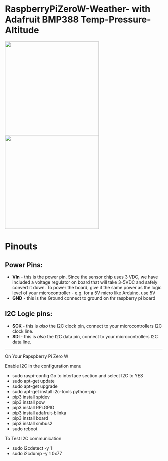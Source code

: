 # RaspberryPiZeroW-Weather- with Adafruit BMP388 Temp-Pressure-Altitude


<img src="https://cdn-shop.adafruit.com/970x728/3966-00.jpg" height="300"/><img src="https://cdn-shop.adafruit.com/1200x900/3966-02.jpg" height="300"/>

<div class="content">
<div class="page-title-wrapper">
<h1 class="headline">
<span id="pinouts">Pinouts</span>
</h1>
<div class="author">
<span class="name"></span>
</a> </div>
</div>
<div class="page-content">
<div class="row-fluid build-image">

<h2>Power Pins:</h2>
<ul>
<li>
<strong>Vin</strong> - this is the power pin. Since the sensor chip uses 3 VDC, we have included a voltage regulator on board that will take 3-5VDC and safely convert it down. To power the board, give it the same power as the logic level of your microcontroller - e.g. for a 5V micro like Arduino, use 5V</li>
<li>
<strong>GND</strong> - this is the Ground connect to ground on thr raspberry pi board </li>
</ul>
<h2>
<span class="fa fa-link"></span></a><span id="i2c-logic-pins-2-2" class="anchor-link-target"></span><span id="i2c-logic-pins" class="anchor-link-target"></span>I2C Logic pins:</h2>
<ul>
<li>
<strong>SCK </strong>- this is <em>also </em>the I2C clock pin, connect to your microcontrollers I2C clock line.</li>
<li>
<strong>SDI </strong>- this is <em>also</em> the I2C data pin, connect to your microcontrollers I2C data line.</li>
</ul>
</div>

---------------------------------------------------
On Your Rapspberry Pi Zero W

Enable I2C in the configuration menu 

* sudo raspi-config
   Go to interface section and select I2C to YES
* sudo apt-get update
* sudo apt-get upgrade
* sudo apt-get install i2c-tools python-pip
* pip3 install spidev
* pip3 install pow
* pip3 install RPi.GPIO
* pip3 install adafruit-blinka
* pip3 install board
* pip3 install smbus2
* sudo reboot

To Test I2C communication  

* sudo i2cdetect -y 1
* sudo i2cdump -y 1 0x77      
